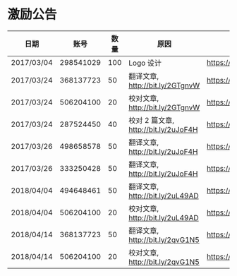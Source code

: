 # 激励公告

  日期 | 账号 | 数量 | 原因 | Explorer
  ------- | -------- | -------- | -------- | --------
  2017/03/04 | 298541029 |  100 | Logo 设计 | https://yoyow.bts.ai/block/5423917
  2017/03/24 | 368137723 |  50 | 翻译文章, http://bit.ly/2GTgnvW | https://yoyow.bts.ai/block/5706271
  2017/03/24 | 506204100 |  20 | 校对文章, http://bit.ly/2GTgnvW | https://yoyow.bts.ai/block/5706414
  2017/03/24 | 287524450 |  40 | 校对 2 篇文章, http://bit.ly/2uJoF4H | https://yoyow.bts.ai/block/5708218
  2017/03/26 | 498658578 |  50 | 翻译文章, http://bit.ly/2uJoF4H| https://yoyow.bts.ai/block/5781597
  2017/03/26 | 333250428 |  50 | 翻译文章, http://bit.ly/2uJoF4H | https://yoyow.bts.ai/block/5781603
  2018/04/04 | 494648461 | 50 | 翻译文章, http://bit.ly/2uL49AD | https://yoyow.bts.ai/block/6036111
  2018/04/04 | 506204100 | 20 | 校对文章, http://bit.ly/2uL49AD | https://yoyow.bts.ai/block/6036118
  2018/04/14 | 368137723 | 50 | 翻译文章, http://bit.ly/2qvG1N5 | https://yoyow.bts.ai/block/6328153
  2018/04/14 | 506204100 | 20 | 校对文章, http://bit.ly/2qvG1N5 | https://yoyow.bts.ai/block/6328165